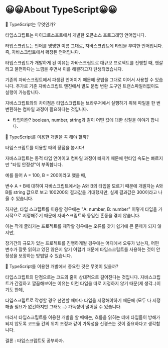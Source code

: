 # 😀😀About TypeScript😀😀


🥰 TypeScript는 무엇인가?

타입스크립트는 마이크로소프트에서 개발한 오픈소스 프로그래밍 언어입니다.

타입스크립트는 언어를 명명한 이름 그대로, 자바스크립트에 타입을 부여한 언어입니다. 즉, 자바스크립트에서 확장된 언어입니다.

타입스크립트가 개발하게 된 이유는 자바스크립트로 대규모 프로젝트를 진행할 때, 헷갈리고 불편하다는 느낌을 주면서 이를 해결하고자 탄생되었습니다. 

기존의 자바스크립트에서 파생된 언어이기 때문에 문법을 그대로 이어서 사용할 수 있습니다. 추가로 기존 자바스크립트 엔진에서 별도 문법 변환 도구인 트랜스파일러없이도 실행이 가능합니다.

자바스크립트와의 차이점은 타입스크립트는 브라우저에서 실행하기 위해 파일을 한 번 변환하는 컴파일 과정이 필요하다는 것입니다.

* 타입이란? boolean, number, string과 같이 어떤 값에 대한 성질을 이야기 합니다.


🥰 TypeScript를 이용한 개발을 꼭 해야 할까?

타입스크립트를 이용할 때의 장점을 봅시다!

자바스크립트는 동적 타입 언어이고 컴파일 과정이 빠지기 때문에 런타임 속도는 빠르지만 "타입 안정성"이 부족합니다.

예를 들어 A = 100, B = 200이라고 했을 때,

변수 A + B에 대하여 자바스크립트에서는 A와 B의 타입을 모르기 때문에 개발자는 A와 B를 string 값으로 보고 100200의 결과값을 기대했지만, 실제 결과값은 300이라고 나올 수 있습니다.

하지만, 타입 스크립트를 이용할 경우에는 "A: number, B: number" 이렇게 타입을 가시적으로 지정해주기 때문에 자바스크립트와 동일한 혼동을 겪지 않습니다. 

이는 작게 굴러가는 프로젝트를 제작할 경우에는 오류를 찾기 쉽기에 큰 문제가 되지 않지만,

장기간의 규모가 있는 프로젝트를 진행하게될 경우에는 어디에서 오류가 났는지, 어떤 변수가 잘못 읽히고 있진 않은지 알기 어렵기 때문에 타입스크립트를 사용하는 것이 안정성을 보장하는 방법일 수 있습니다. 



🥰 TypeScript를 이용한 개발에서 중요한 것은 무엇이 있을까?

타입스크립트의 단점으로는 코드의 줄이 상대적으로 길어진다는 것입니다. 자바스크립트가 간결하고 깔끔해보이는 이유는 이런 타입을 따로 지정하지 않기 때문(제 생각..)이기도 한데,

타입스크립트로 작성할 경우 선언할 때마다 타입을 지정해야하기 때문에 (모두 다 지정해줄 필요가 없긴하지만 그래도...) 가독성이 떨어질 수 있습니다.

따라서 타입스크립트를 이용한 개발을 할 때에는, 흐름을 읽히는 데에 타입들이 방해가 되지 않도록 코드들 간의 위치 조정과 같이 가독성을 신경쓰는 것이 중요하다고 생각합니다.


결론 : 타입스크립트도 공부하자.
